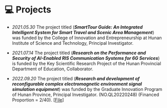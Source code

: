 # 💻 Projects

- *2021.05.30* The project titled (**<i>SmartTour Guide: An Integrated Intelligent System for Smart Travel and Scenic Area Management</i>**) was funded by the College of Innovation and Entrepreneurship at Hunan Institute of Science and Technology, Principal Investigator.

- *2021.07.14* The project titled (**<i>Research on the Performance and Security of AI-Enabled RIS Communication Systems for 6G Services</i>**) is funded by the Key Scientific Research Project of the Hunan Provincial Department of Education, Collaborator.

- *2022.09.20* The project titled (**<i>Research and development of reconfigurable complex electromagnetic environment signal simulation equipment</i>**) was funded by the Graduate Innovation Program of Hunan Province, Principal Investigator.  (NO.QL20220248) (Financed Proportion = 2/40). [<a target="_blank" href="./images/Project_2022_1.pdf" >File</a>]